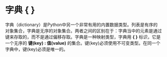 # 字典 { }

字典（dictionary）是Python中另一个非常有用的内置数据类型。列表是有序的对象集合，字典是无序的对象集合。两者之间的区别在于：字典当中的元素是通过键来存取的，而不是通过偏移存取。字典是一种映射类型，字典用 **{ }** 标识，它是一个无序的 **键(key) : 值(value)** 的集合。键(key)必须使用不可变类型。在同一个字典中，键(key)必须是唯一的。